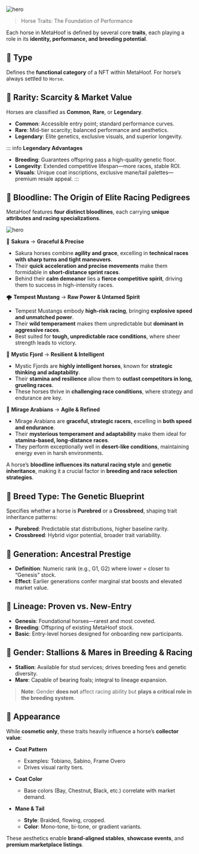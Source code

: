 ![hero](/img/banners/HORSES_TRAITS.png)

> Horse Traits: The Foundation of Performance

Each horse in MetaHoof is defined by several core **traits**, each playing a role in its **identity, performance, and
breeding potential**.

## 🔹 Type  

Defines the **functional category** of a NFT within MetaHoof.  For horse’s always settled to `Horse`.

## 🔹 Rarity: Scarcity & Market Value

Horses are classified as **Common**, **Rare**, or **Legendary**.  

- **Common**: Accessible entry point; standard performance curves.  
- **Rare**: Mid-tier scarcity; balanced performance and aesthetics.  
- **Legendary**: Elite genetics, exclusive visuals, and superior longevity.  

::: info **Legendary Advantages**
- **Breeding**: Guarantees offspring pass a high-quality genetic floor.  
- **Longevity**: Extended competitive lifespan—more races, stable ROI.  
- **Visuals**: Unique coat inscriptions, exclusive mane/tail palettes—premium resale appeal.
:::

## 🔹 Bloodline: The Origin of Elite Racing Pedigrees

MetaHoof features **four distinct bloodlines**, each carrying **unique attributes and racing specializations**.

![hero](/img/cover_genesis.jpeg)

🌸 **Sakura** → **Graceful & Precise**

- Sakura horses combine **agility and grace**, excelling in **technical races with sharp turns and tight maneuvers**.
- Their **quick acceleration and precise movements** make them formidable in **short-distance sprint races**.
- Behind their **calm demeanor** lies a **fierce competitive spirit**, driving them to success in high-intensity races.

🌪 **Tempest Mustang** → **Raw Power & Untamed Spirit**

- Tempest Mustangs embody **high-risk racing**, bringing **explosive speed and unmatched power**.
- Their **wild temperament** makes them unpredictable but **dominant in aggressive races**.
- Best suited for **tough, unpredictable race conditions**, where sheer strength leads to victory.


🌊 **Mystic Fjord** → **Resilient & Intelligent**

- Mystic Fjords are **highly intelligent horses**, known for **strategic thinking and adaptability**.
- Their **stamina and resilience** allow them to **outlast competitors in long, grueling races**.
- These horses thrive in **challenging race conditions**, where strategy and endurance are key.

🏇 **Mirage Arabians** → **Agile & Refined**

- Mirage Arabians are **graceful, strategic racers**, excelling in **both speed and endurance**.
- Their **mysterious temperament and adaptability** make them ideal for **stamina-based, long-distance races**.
- They perform exceptionally well in **desert-like conditions**, maintaining energy even in harsh environments.


A horse’s **bloodline influences its natural racing style** and **genetic inheritance**, making it a crucial factor in **breeding and race selection strategies**.


## 🔹 Breed Type: The Genetic Blueprint

Specifies whether a horse is **Purebred** or a **Crossbreed**, shaping trait inheritance patterns:  

- **Purebred**: Predictable stat distributions, higher baseline rarity.  
- **Crossbreed**: Hybrid vigor potential, broader trait variability.  

## 🔹 Generation: Ancestral Prestige  

- **Definition**: Numeric rank (e.g., G1, G2) where lower = closer to “Genesis” stock.  
- **Effect**: Earlier generations confer marginal stat boosts and elevated market value.

## 🔹 Lineage: Proven vs. New-Entry  

- **Genesis**: Foundational horses—rarest and most coveted.  
- **Breeding**: Offspring of existing MetaHoof stock.  
- **Basic**: Entry-level horses designed for onboarding new participants.

## 🔹 Gender: Stallions & Mares in Breeding & Racing

- **Stallion**: Available for stud services; drives breeding fees and genetic diversity.  
- **Mare**: Capable of bearing foals; integral to lineage expansion.  

> **Note**: Gender **does not** affect racing ability but **plays a critical role in the breeding system**.

## 🔹 Appearance

While **cosmetic only**, these traits heavily influence a horse’s **collector value**:

- **Coat Pattern**  
  - Examples: Tobiano, Sabino, Frame Overo  
  - Drives visual rarity tiers.

- **Coat Color**  
  - Base colors (Bay, Chestnut, Black, etc.) correlate with market demand.

- **Mane & Tail**  
  - **Style**: Braided, flowing, cropped.  
  - **Color**: Mono-tone, bi-tone, or gradient variants.  

These aesthetics enable **brand-aligned stables**, **showcase events**, and **premium marketplace listings**.

